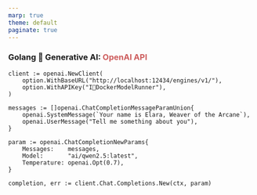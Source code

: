 ```yaml
---
marp: true
theme: default
paginate: true
---
```

<style>
.dodgerblue {
  color: dodgerblue;
}
.indianred {
  color: indianred;
}
.seagreen {
  color: seagreen;
}
</style>
### Golang 🩵 Generative AI: <span class="indianred">OpenAI API</span>

```golang
client := openai.NewClient(
    option.WithBaseURL("http://localhost:12434/engines/v1/"),
    option.WithAPIKey("I💙DockerModelRunner"),
)

messages := []openai.ChatCompletionMessageParamUnion{
    openai.SystemMessage(`Your name is Elara, Weaver of the Arcane`),
    openai.UserMessage("Tell me something about you"),
}

param := openai.ChatCompletionNewParams{
    Messages:    messages,
    Model:       "ai/qwen2.5:latest",
    Temperature: openai.Opt(0.7),    
}

completion, err := client.Chat.Completions.New(ctx, param)
```

<!--

-->
